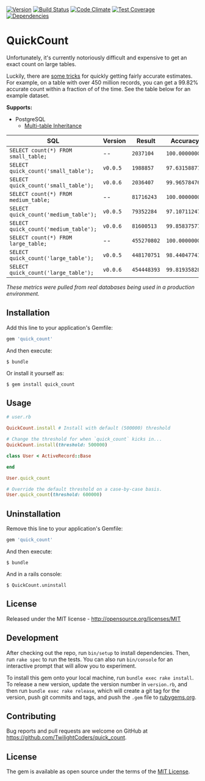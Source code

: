 [![Version      ](https://img.shields.io/gem/v/quick_count.svg?maxAge=2592000)](https://rubygems.org/gems/quick_count)
[![Build Status ](https://travis-ci.org/TwilightCoders/quick_count.svg)](https://travis-ci.org/TwilightCoders/quick_count)
[![Code Climate ](https://api.codeclimate.com/v1/badges/43ba3e038a91b44fba2c/maintainability)](https://codeclimate.com/github/TwilightCoders/quick_count/maintainability)
[![Test Coverage](https://codeclimate.com/github/TwilightCoders/quick_count/badges/coverage.svg)](https://codeclimate.com/github/TwilightCoders/quick_count/coverage)
[![Dependencies ](https://badges.depfu.com/badges/564300bfe49871ba217a3f78de3ecc0c/overview.svg)](https://depfu.com/github/TwilightCoders/quick_count)

# QuickCount

Unfortunately, it's currently notoriously difficult and expensive to get an exact count on large tables.

Luckily, there are [some tricks](https://www.citusdata.com/blog/2016/10/12/count-performance) for quickly getting fairly accurate estimates. For example, on a table with over 450 million records, you can get a 99.82% accurate count within a fraction of of the time. See the table below for an example dataset.

**Supports:**
- PostgreSQL
  - [Multi-table Inheritance](https://github.com/TwilightCoders/active_record-mti)

| SQL | Version | Result | Accuracy | Time |
| --- | --- | --- | --- | --- |
| `SELECT count(*) FROM small_table;` | -- | `2037104` | `100.0000000%` | `4.900s` |
| `SELECT quick_count('small_table');` | `v0.0.5` | `1988857` | `97.63158877%` | `0.048s` |
| `SELECT quick_count('small_table');` | `v0.0.6` | `2036407` | `99.96578476%` | `0.050s` |
| `SELECT count(*) FROM medium_table;` | -- | `81716243` | `100.0000000%` | `257.5s` |
| `SELECT quick_count('medium_table');` | `v0.0.5` | `79352284` | `97.10711247%` | `0.049s` |
| `SELECT quick_count('medium_table');` | `v0.0.6` | `81600513` | `99.85837577%` | `0.048s` |
| `SELECT count(*) FROM large_table;` | -- | `455270802` | `100.0000000%` | `310.6s` |
| `SELECT quick_count('large_table');` | `v0.0.5` | `448170751` | `98.44047741%` | `0.047s` |
| `SELECT quick_count('large_table');` | `v0.0.6` | `454448393` | `99.81935828%` | `0.046s` |

_These metrics were pulled from real databases being used in a production environment._

## Installation

Add this line to your application's Gemfile:

```ruby
gem 'quick_count'
```

And then execute:

    $ bundle

Or install it yourself as:

    $ gem install quick_count

## Usage

```ruby
# user.rb

QuickCount.install # Install with default (500000) threshold

# Change the threshold for when `quick_count` kicks in...
QuickCount.install(threshold: 500000)

class User < ActiveRecord::Base

end

User.quick_count

# Override the default threshold on a case-by-case basis.
User.quick_count(threshold: 600000)

```

## Uninstallation

Remove this line to your application's Gemfile:

```ruby
gem 'quick_count'
```

And then execute:

    $ bundle

And in a rails console:

    $ QuickCount.uninstall

## License
Released under the MIT license - http://opensource.org/licenses/MIT

## Development

After checking out the repo, run `bin/setup` to install dependencies. Then, run `rake spec` to run the tests. You can also run `bin/console` for an interactive prompt that will allow you to experiment.

To install this gem onto your local machine, run `bundle exec rake install`. To release a new version, update the version number in `version.rb`, and then run `bundle exec rake release`, which will create a git tag for the version, push git commits and tags, and push the `.gem` file to [rubygems.org](https://rubygems.org).

## Contributing

Bug reports and pull requests are welcome on GitHub at https://github.com/TwilightCoders/quick_count.


## License

The gem is available as open source under the terms of the [MIT License](http://opensource.org/licenses/MIT).
